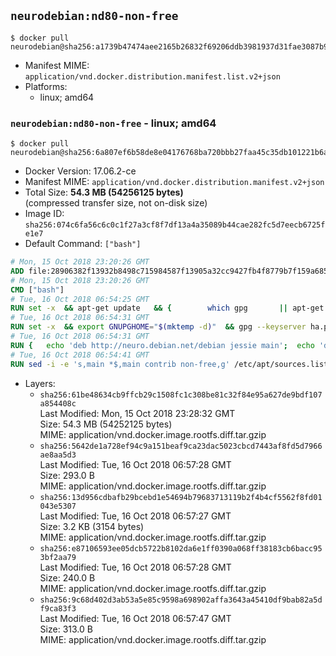 ## `neurodebian:nd80-non-free`

```console
$ docker pull neurodebian@sha256:a1739b47474aee2165b26832f69206ddb3981937d31fae3087b95cdcc5defe2d
```

-	Manifest MIME: `application/vnd.docker.distribution.manifest.list.v2+json`
-	Platforms:
	-	linux; amd64

### `neurodebian:nd80-non-free` - linux; amd64

```console
$ docker pull neurodebian@sha256:6a807ef6b58de8e04176768ba720bbb27faa45c35db101221b6ac326b7d16920
```

-	Docker Version: 17.06.2-ce
-	Manifest MIME: `application/vnd.docker.distribution.manifest.v2+json`
-	Total Size: **54.3 MB (54256125 bytes)**  
	(compressed transfer size, not on-disk size)
-	Image ID: `sha256:074c6fa56c6c0c1f27a3cf8f7df13a4a35089b44cae282fc5d7eecb6725fe1e7`
-	Default Command: `["bash"]`

```dockerfile
# Mon, 15 Oct 2018 23:20:26 GMT
ADD file:28906382f13932b8498c715984587f13905a32cc9427fb4f8779b7f159a68580 in / 
# Mon, 15 Oct 2018 23:20:26 GMT
CMD ["bash"]
# Tue, 16 Oct 2018 06:54:25 GMT
RUN set -x 	&& apt-get update 	&& { 		which gpg 		|| apt-get install -y --no-install-recommends gnupg 	; } 	&& { 		gpg --version | grep -q '^gpg (GnuPG) 1\.' 		|| apt-get install -y --no-install-recommends dirmngr 	; } 	&& rm -rf /var/lib/apt/lists/*
# Tue, 16 Oct 2018 06:54:31 GMT
RUN set -x 	&& export GNUPGHOME="$(mktemp -d)" 	&& gpg --keyserver ha.pool.sks-keyservers.net --recv-keys DD95CC430502E37EF840ACEEA5D32F012649A5A9 	&& gpg --export DD95CC430502E37EF840ACEEA5D32F012649A5A9 > /etc/apt/trusted.gpg.d/neurodebian.gpg 	&& rm -rf "$GNUPGHOME" 	&& apt-key list | grep neurodebian
# Tue, 16 Oct 2018 06:54:31 GMT
RUN { 	echo 'deb http://neuro.debian.net/debian jessie main'; 	echo 'deb http://neuro.debian.net/debian data main'; 	echo '#deb-src http://neuro.debian.net/debian-devel jessie main'; } > /etc/apt/sources.list.d/neurodebian.sources.list
# Tue, 16 Oct 2018 06:54:41 GMT
RUN sed -i -e 's,main *$,main contrib non-free,g' /etc/apt/sources.list.d/neurodebian.sources.list /etc/apt/sources.list
```

-	Layers:
	-	`sha256:61be48634cb9ffcb29c1508fc1c308be81c32f84e95a627de9bdf107a854408c`  
		Last Modified: Mon, 15 Oct 2018 23:28:32 GMT  
		Size: 54.3 MB (54252125 bytes)  
		MIME: application/vnd.docker.image.rootfs.diff.tar.gzip
	-	`sha256:5642de1a728ef94c9a151beaf9ca23dac5023cbcd7443af8fd5d7966ae8aa5d3`  
		Last Modified: Tue, 16 Oct 2018 06:57:28 GMT  
		Size: 293.0 B  
		MIME: application/vnd.docker.image.rootfs.diff.tar.gzip
	-	`sha256:13d956cdbafb29bcebd1e54694b79683713119b2f4b4cf5562f8fd01043e5307`  
		Last Modified: Tue, 16 Oct 2018 06:57:27 GMT  
		Size: 3.2 KB (3154 bytes)  
		MIME: application/vnd.docker.image.rootfs.diff.tar.gzip
	-	`sha256:e87106593ee05dcb5722b8102da6e1ff0390a068ff38183cb6bacc953bf2aa79`  
		Last Modified: Tue, 16 Oct 2018 06:57:28 GMT  
		Size: 240.0 B  
		MIME: application/vnd.docker.image.rootfs.diff.tar.gzip
	-	`sha256:9c68d402d3ab53a5e85c9598a698902affa3643a45410df9bab82a5df9ca83f3`  
		Last Modified: Tue, 16 Oct 2018 06:57:47 GMT  
		Size: 313.0 B  
		MIME: application/vnd.docker.image.rootfs.diff.tar.gzip
